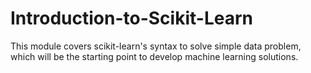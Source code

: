 # Introduction-to-Scikit-Learn
This module covers scikit-learn's syntax to solve simple data problem, which will be the starting point to develop machine learning solutions. 
